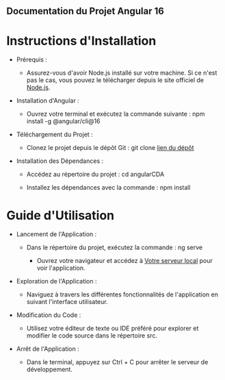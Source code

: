 ## Documentation du Projet Angular 16

# Instructions d'Installation

- Prérequis :

  - Assurez-vous d'avoir Node.js installé sur votre machine. Si ce n'est pas le cas, vous pouvez le télécharger depuis le site officiel de [Node.js](https://nodejs.org).

- Installation d'Angular :

  - Ouvrez votre terminal et exécutez la commande suivante : npm install -g @angular/cli@16

- Téléchargement du Projet :

  - Clonez le projet depuis le dépôt Git : git clone [lien du dépôt](https://github.com/RcdsDw/angularCDA.git)

- Installation des Dépendances :

  - Accédez au répertoire du projet : cd angularCDA

  - Installez les dépendances avec la commande : npm install

# Guide d'Utilisation

- Lancement de l'Application :

  - Dans le répertoire du projet, exécutez la commande : ng serve

    - Ouvrez votre navigateur et accédez à [Votre serveur local](http://localhost:4200/) pour voir l'application.

- Exploration de l'Application :

  - Naviguez à travers les différentes fonctionnalités de l'application en suivant l'interface utilisateur.

- Modification du Code :

  - Utilisez votre éditeur de texte ou IDE préféré pour explorer et modifier le code source dans le répertoire src.

- Arrêt de l'Application :

  - Dans le terminal, appuyez sur Ctrl + C pour arrêter le serveur de développement.
